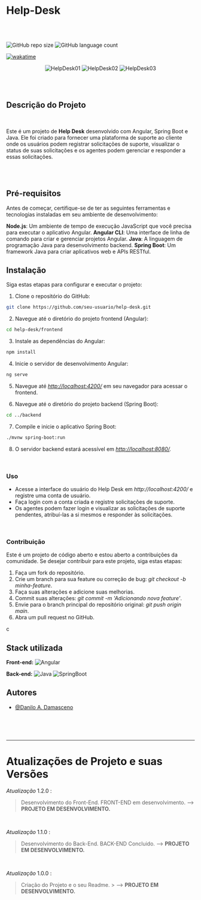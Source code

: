 # Help-Desk

</hr>
</br>
</br>

![GitHub repo size](https://img.shields.io/github/repo-size/DaniloADamasceno/Help-Desk?style=for-the-badge)
![GitHub language count](https://img.shields.io/github/languages/count/DaniloADamasceno/Help-Desk?style=for-the-badge)

[![wakatime](https://wakatime.com/badge/github/DaniloADamasceno/Help-Desk.svg)](https://wakatime.com/badge/github/DaniloADamasceno/Help-Desk)

<!-- Imagem da Tela inicial do Aplicativo -->
<div align="center">

![HelpDesk01](https://github.com/DaniloADamasceno/Image-Bank/assets/71226047/f253412d-332b-499d-9fcd-060531b3165d)
![HelpDesk02](https://github.com/DaniloADamasceno/Image-Bank/assets/71226047/5e14f413-9673-4d3e-ac0d-6264e4bd169d)
![HelpDesk03](https://github.com/DaniloADamasceno/Image-Bank/assets/71226047/f20727a6-36f6-4c2d-8474-5ae1cd158b85)

 </div>

</br>
</br>

## Descrição do Projeto

</br>

 Este é um projeto de **Help Desk** desenvolvido com Angular, Spring Boot e Java.
 Ele foi criado para fornecer uma plataforma de suporte ao cliente onde os usuários podem registrar solicitações de suporte, visualizar o status de suas solicitações e os agentes podem gerenciar e responder a essas solicitações.

</br>
</br>

## Pré-requisitos

Antes de começar, certifique-se de ter as seguintes ferramentas e tecnologias instaladas em seu ambiente de desenvolvimento:

**Node.js**: Um ambiente de tempo de execução JavaScript que você precisa para executar o aplicativo Angular.
**Angular CLI**: Uma interface de linha de comando para criar e gerenciar projetos Angular.
**Java**: A linguagem de programação Java para desenvolvimento backend.
**Spring Boot**: Um framework Java para criar aplicativos web e APIs RESTful.

## Instalação

Siga estas etapas para configurar e executar o projeto:

1. Clone o repositório do GitHub:

```bash
git clone https://github.com/seu-usuario/help-desk.git
```

2. Navegue até o diretório do projeto frontend (Angular):

```bash
cd help-desk/frontend
```

3. Instale as dependências do Angular:

```bash
npm install
```

4. Inicie o servidor de desenvolvimento Angular:

```bash
ng serve
```

5. Navegue até *<http://localhost:4200/>* em seu navegador para acessar o frontend.

6. Navegue até o diretório do projeto backend (Spring Boot):

```bash
cd ../backend
```

7. Compile e inicie o aplicativo Spring Boot:

```bash
./mvnw spring-boot:run

```

8. O servidor backend estará acessível em *<http://localhost:8080/>.*

<br>

### Uso

- Acesse a interface do usuário do Help Desk em *http://localhost:4200/* e registre uma conta de usuário.
- Faça login com a conta criada e registre solicitações de suporte.
- Os agentes podem fazer login e visualizar as solicitações de suporte pendentes, atribuí-las a si mesmos e responder às solicitações.

<br>

### Contribuição

Este é um projeto de código aberto e estou aberto a contribuições da comunidade.
Se desejar contribuir para este projeto, siga estas etapas:

1. Faça um fork do repositório.
2. Crie um branch para sua feature ou correção de bug: *git checkout -b minha-feature*.
3. Faça suas alterações e adicione suas melhorias.
4. Commit suas alterações: *git commit -m 'Adicionando nova feature'*.
5. Envie para o branch principal do repositório original: *git push origin main*.
6. Abra um pull request no GitHub.

c

## Stack utilizada

**Front-end:** ![Angular](https://img.shields.io/badge/Angular-DD0031?style=for-the-badge&logo=angular&logoColor=white "Badge Angular")

**Back-end:**  ![Java](https://img.shields.io/badge/Java-ED8B00?style=for-the-badge&logo=openjdk&logoColor=white "Badge Java")
![SpringBoot](https://img.shields.io/badge/Spring-6DB33F?style=for-the-badge&logo=spring&logoColor=white "Badge Spring Boot")

## Autores

- [@Danilo A. Damasceno](https://github.com/DaniloADamasceno/)

</br>
</br>
</br>

________________________________________________________________________________________________________________________________________________________________

# Atualizações de Projeto e suas Versões

*Atualização* 1.2.0 :
> Desenvolvimento do Front-End.
> FRONT-END em desenvolvimento.
> --> **PROJETO EM DESENVOLVIMENTO.**
</br>

*Atualização* 1.1.0 :
> Desenvolvimento do Back-End.
> BACK-END Concluido.
> --> **PROJETO EM DESENVOLVIMENTO.**
</br>

*Atualização* 1.0.0 :
> Criação do Projeto e o seu Readme.
        > --> **PROJETO EM DESENVOLVIMENTO.**
</br>

